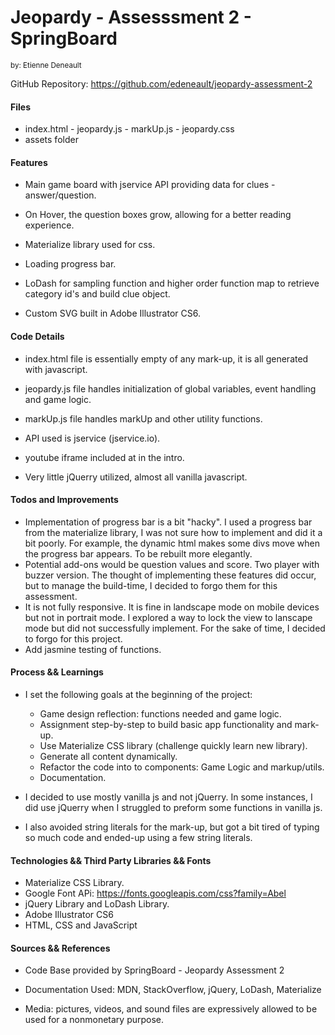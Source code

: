 # Jeopardy - Assesssment 2 - SpringBoard
<sup>by: Etienne Deneault</sup>

GitHub Repository: https://github.com/edeneault/jeopardy-assessment-2

#### Files
* index.html - jeopardy.js - markUp.js - jeopardy.css
* assets folder

#### Features

* Main game board with jservice API providing data for clues - answer/question.

* On Hover, the question boxes grow, allowing for a better reading experience.

* Materialize library used for css.

* Loading progress bar.
* LoDash for sampling function and higher order function map to retrieve category id's and build clue object.
* Custom SVG built in Adobe Illustrator CS6.


#### Code Details

* index.html file is essentially empty of any mark-up, it is all generated with javascript.
* jeopardy.js file handles initialization of global variables, event handling and game logic.

* markUp.js file handles markUp and other utility functions.
* API used is jservice (jservice.io).
* youtube iframe included at in the intro.
* Very little jQuerry utilized, almost all vanilla javascript.

#### Todos and Improvements

* Implementation of progress bar is a bit "hacky". I used a progress bar from the materialize library, I was not sure how to implement and did it a bit poorly. For example, the dynamic html makes some divs move when the progress bar appears.  To be rebuilt more elegantly.
* Potential add-ons would be question values and score.  Two player with buzzer version.  The thought of implementing these features did occur, but to manage the build-time, I decided to forgo them for this assessment.
* It is not fully responsive.  It is fine in landscape mode on mobile devices but not in portrait mode.  I explored a way to lock the view to lanscape mode but did not successfully implement. For the sake of time, I decided to forgo for this project.
* Add jasmine testing of functions.

#### Process && Learnings

* I set the following goals at the beginning of the project:
    * Game design reflection: functions needed and game logic.
    * Assignment step-by-step to build basic app functionality and mark-up.
    * Use Materialize CSS library (challenge quickly learn new library).
    * Generate all content dynamically.
    * Refactor the code into to components:  Game Logic and markup/utils.
    * Documentation.

* I decided to use mostly vanilla js and not jQuerry.  In some instances, I did use jQuerry when I struggled to preform some functions in vanilla js.

* I also avoided string literals for the mark-up, but got a bit tired of typing so much code and ended-up using a few string literals.


#### Technologies && Third Party Libraries && Fonts

* Materialize CSS Library.
* Google Font APi: https://fonts.googleapis.com/css?family=Abel
* jQuery Library and LoDash Library.
* Adobe Illustrator CS6
* HTML, CSS and JavaScript



#### Sources && References

* Code Base provided by SpringBoard - Jeopardy Assessment 2

* Documentation Used: MDN, StackOverflow, jQuery, LoDash, Materialize

* Media: pictures, videos, and sound files are expressively allowed to be used for a nonmonetary purpose.
